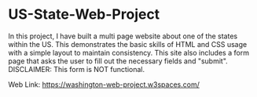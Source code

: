 # US-State-Web-Project
In this project, I have built a multi page website about one of the states within the US. This demonstrates the basic skills of HTML and CSS usage with a simple layout to maintain consistency. This site also includes a form page that asks the user to fill out the necessary fields and "submit". DISCLAIMER: This form is NOT functional.

Web Link:
https://washington-web-project.w3spaces.com/
